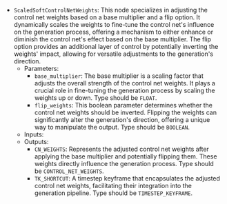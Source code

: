 - `ScaledSoftControlNetWeights`: This node specializes in adjusting the control net weights based on a base multiplier and a flip option. It dynamically scales the weights to fine-tune the control net's influence on the generation process, offering a mechanism to either enhance or diminish the control net's effect based on the base multiplier. The flip option provides an additional layer of control by potentially inverting the weights' impact, allowing for versatile adjustments to the generation's direction.
    - Parameters:
        - `base_multiplier`: The base multiplier is a scaling factor that adjusts the overall strength of the control net weights. It plays a crucial role in fine-tuning the generation process by scaling the weights up or down. Type should be `FLOAT`.
        - `flip_weights`: This boolean parameter determines whether the control net weights should be inverted. Flipping the weights can significantly alter the generation's direction, offering a unique way to manipulate the output. Type should be `BOOLEAN`.
    - Inputs:
    - Outputs:
        - `CN_WEIGHTS`: Represents the adjusted control net weights after applying the base multiplier and potentially flipping them. These weights directly influence the generation process. Type should be `CONTROL_NET_WEIGHTS`.
        - `TK_SHORTCUT`: A timestep keyframe that encapsulates the adjusted control net weights, facilitating their integration into the generation pipeline. Type should be `TIMESTEP_KEYFRAME`.
